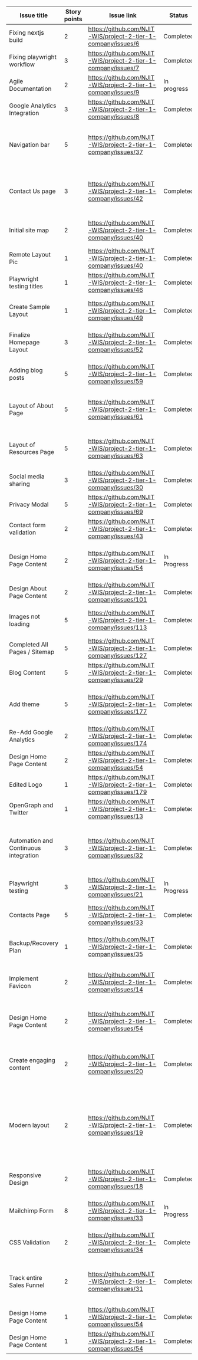 | Issue title | Story points | Issue link | Status | Assigned to | Assigned on | Completed on | Category | Status notes |
| --- | --- | --- | --- | --- | --- | --- | --- | --- |  
| Fixing nextjs build | 2 | https://github.com/NJIT-WIS/project-2-tier-1-company/issues/6 | Completed | eyh3 | 4/4/23 | 4/4/23 | Fix | Copied files locally and pushed | 
| Fixing playwright workflow | 3 | https://github.com/NJIT-WIS/project-2-tier-1-company/issues/7 | Completed | SarangAP | 4/4/23 | 4/4/23 | Fix | Modified workflow files | 
| Agile Documentation | 2 | https://github.com/NJIT-WIS/project-2-tier-1-company/issues/9 | In progress | km776 | 4/6/2023 | 4/6/23 | Documentation | Worked on presentation |
| Google Analytics Integration | 3 | https://github.com/NJIT-WIS/project-2-tier-1-company/issues/8 | Completed | SarangAP | 4/6/2023 | 4/17/23 | Analytics and Blog| Added GA to every page |
| Navigation bar | 5 | https://github.com/NJIT-WIS/project-2-tier-1-company/issues/37 | Completed | SarangAP | 4/11/2023 | 4/11/2023 | Design and Content | Currently have home and about section, will add more navbar items when we add more pages|
| Contact Us page | 3 | https://github.com/NJIT-WIS/project-2-tier-1-company/issues/42 | Completed | SarangAP | 4/11/2023 | 4/11/2023 | Design and Content | Added fields for name, email, and comment. Will need to update with form validation|
| Initial site map | 2 | https://github.com/NJIT-WIS/project-2-tier-1-company/issues/40 | Completed | SarangAP | 4/11/2023 | 4/11/2023 | Design and Content | Added pages for blog, contact, resources, and services|
| Remote Layout Pic | 1 | https://github.com/NJIT-WIS/project-2-tier-1-company/issues/40 | Completed | SarangAP | 4/11/2023 | 4/11/2023 | Design and Content | Removed pic and title from layout.js|
| Playwright testing titles | 1 | https://github.com/NJIT-WIS/project-2-tier-1-company/issues/46 | Completed | SarangAP | 4/11/2023 | 4/11/2023 | Testing and Documentation| Added paths and titles to pages array|
| Create Sample Layout | 1 | https://github.com/NJIT-WIS/project-2-tier-1-company/issues/49 | Completed | eyh3 | 4/12/2023 | 4/12/2023 | Design and Content | Added banner image and tested text layouts | 
| Finalize Homepage Layout | 3 | https://github.com/NJIT-WIS/project-2-tier-1-company/issues/52 | Completed | eyh3 | 4/12/2023 | 4/12/2023 | Design and Content | Added hero image, filler text, and fixed image margins |
| Adding blog posts | 5 | https://github.com/NJIT-WIS/project-2-tier-1-company/issues/59 | Completed | SarangAP | 4/13/2023 | 4/13/2023 | Analytics and Blog | Blog page was created, content was populated at a later time |
| Layout of About Page | 5 | https://github.com/NJIT-WIS/project-2-tier-1-company/issues/61 | Completed | eyh3 | 4/15/2023 | 4/16/2023 | Design and Content | Sample layout for the about page with placeholder text and images |
| Layout of Resources Page | 5 | https://github.com/NJIT-WIS/project-2-tier-1-company/issues/63 | Completed | eyh3 | 4/15/2023 | 4/16/2023 | Design and Content | Sample layout for the resources page with placeholder text and images |
| Social media sharing | 3 | https://github.com/NJIT-WIS/project-2-tier-1-company/issues/30 | Completed | SarangAP | 4/17/2023 | 4/17/2023 | User Engagement | Added social media to page footer |
| Privacy Modal | 5 | https://github.com/NJIT-WIS/project-2-tier-1-company/issues/69 | Completed | SarangAP | 4/17/2023 | 4/17/2023 | User Engagement | Added privacy modal to index.js |
| Contact form validation | 2 | https://github.com/NJIT-WIS/project-2-tier-1-company/issues/43 | Completed | SarangAP | 4/11/2023 | 4/17/2023 | Testing and Documentation | Added validation to contact page form |
| Design Home Page Content | 2 | https://github.com/NJIT-WIS/project-2-tier-1-company/issues/54 | In Progress | km776 | 4/19/2023 | 4/20/2023 | Design and Content | Added proper text to homepage that fits sage brand archetype |
| Design About Page Content | 2 | https://github.com/NJIT-WIS/project-2-tier-1-company/issues/101 | Completed | km776 | 4/20/2023 | 4/20/2023 | Design and Content | Added about page text |
| Images not loading | 5 | https://github.com/NJIT-WIS/project-2-tier-1-company/issues/113 | Completed | SarangAP | 4/20/2023 | 4/22/2023 | Design and Content | Some immages were not loading correctly across pages |
| Completed All Pages / Sitemap | 5 | https://github.com/NJIT-WIS/project-2-tier-1-company/issues/127 | Completed | eyh3 | 4/21/2023 | 4/212023 | Deployment | Created all pages with filler content |
| Blog Content | 5 | https://github.com/NJIT-WIS/project-2-tier-1-company/issues/29 | Completed | eyh3 | 4/21/2023 | 4/22/2023 | Analytics and Blog | Add blog content |
| Add theme | 5 | https://github.com/NJIT-WIS/project-2-tier-1-company/issues/177 | Completed | SarangAP | 4/18/2023 | 4/18/2023 | Design and Content | Theme addition task began on 4/18 but issue formerly created on 4/22 |
| Re-Add Google Analytics | 2 | https://github.com/NJIT-WIS/project-2-tier-1-company/issues/174 | Completed | SarangAP | 4/22/2023 | 4/22/2023 | Analytics and Blog | Will provide analytics for every page |
| Design Home Page Content | 2 | https://github.com/NJIT-WIS/project-2-tier-1-company/issues/54 | Completed | km776 | 4/22/2023 | 4/22/2023 | Design and Content | Edited theme colors to match archetype |
| Edited Logo | 1 | https://github.com/NJIT-WIS/project-2-tier-1-company/issues/179 | Completed | km776 | 4/22/2023 | 4/22/2023 | Design and Content | Edit Logo SVG |
| OpenGraph and Twitter | 1 | https://github.com/NJIT-WIS/project-2-tier-1-company/issues/13 | Completed | SarangAP | 4/22/2023 | 4/22/2023 | Framework and SEO | Added tags to app.js |
| Automation and Continuous integration | 3 | https://github.com/NJIT-WIS/project-2-tier-1-company/issues/32 | Completed | SarangAP | 4/22/2023 | 4/23/2023 | Testing and documentation | Modified existing workflows, added code quality check and main branch protection|
| Playwright testing | 3 | https://github.com/NJIT-WIS/project-2-tier-1-company/issues/21 | In Progress | SarangAP | 4/23/2023 | TBD | Testing and documentation | Added test for links and images loading|
| Contacts Page | 5 | https://github.com/NJIT-WIS/project-2-tier-1-company/issues/33 | Completed | eyh3 | 4/24/2023 | 4/25/2023 | User Engagement | Added email integration into the Contacts page|
| Backup/Recovery Plan | 1 | https://github.com/NJIT-WIS/project-2-tier-1-company/issues/35 | Completed | SarangAP | 4/23/2023 | 4/24/2023 | Quality Assurance | Added .md file with our backup/recovery plan |
| Implement Favicon | 2 | https://github.com/NJIT-WIS/project-2-tier-1-company/issues/14 | Completed | km776 | 4/24/2023 | 4/24/2023 | Framework and SEO | Changed and customized favicon to match aforementioned archetype |
| Design Home Page Content | 2 | https://github.com/NJIT-WIS/project-2-tier-1-company/issues/54 | Completed | km776 | 4/24/2023 | 4/25/2023 | Design And Content | Finalized graphics for home page, visual consistent aesthetic |
| Create engaging content | 2 | https://github.com/NJIT-WIS/project-2-tier-1-company/issues/20 | Completed | km776 | 4/24/2023 | 4/25/2023 | Design And Content | Created mock prototypes in Figma to catch the user's eye, applied them to homepage |
| Modern layout | 2 | https://github.com/NJIT-WIS/project-2-tier-1-company/issues/19 | Completed | km776 | 4/24/2023 | 4/25/2023 | Design And Content | Designed a visually appealing and modern layout, including a hero section and consistent branding using brand archetypes |
| Responsive Design | 2 | https://github.com/NJIT-WIS/project-2-tier-1-company/issues/18 | Completed | km776 | 4/24/2023 | 4/25/2023 | Design And Content | Implement responsive design for all devices |
| Mailchimp Form | 8 | https://github.com/NJIT-WIS/project-2-tier-1-company/issues/33 | In Progress | eyh3 | 4/25/2023 | 4/25/2023 | User Engagement | Link the MailChimp form to the MailChimp API |
| CSS Validation | 2 | https://github.com/NJIT-WIS/project-2-tier-1-company/issues/34 | Complete | eyh3 | 4/25/2023 | 4/25/2023 | Quality Assurance | Used W3C validator to validate the CSS files
| Track entire Sales Funnel | 2 | https://github.com/NJIT-WIS/project-2-tier-1-company/issues/31 | Completed | km776 | 4/25/2023 | 4/25/2023 | Analytics and Blog | Made sales-funnel.md which logs the sales funnel for particular groups of user |
| Design Home Page Content | 1 | https://github.com/NJIT-WIS/project-2-tier-1-company/issues/54 | Completed | km776 | 4/27/2023 | 4/27/2023 | Design And Content | Changed hero page |
| Design Home Page Content | 1 | https://github.com/NJIT-WIS/project-2-tier-1-company/issues/54 | Completed | km776 | 4/27/2023 | 4/27/2023 | Design And Content | Removed company names from index.js |
